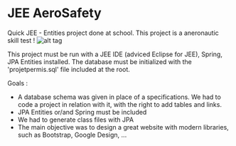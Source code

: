 # JEE AeroSafety
Quick JEE - Entities project done at school. This project is a aneronautic skill test !
![alt tag](http://chbe.fr/img/external/favicon.png)

This project must be run with a JEE IDE (adviced Eclipse for JEE), Spring, JPA Entities installed.
The database must be initialized with the 'projetpermis.sql' file included at the root.

Goals :
- A database schema was given in place of a specifications.
  We had to code a project in relation with it, with the right to add tables and links.
- JPA Entities or/and Spring must be included
- We had to generate class files with JPA
- The main objective was to design a great website with modern libraries, such as Bootstrap, Google Design, ...
